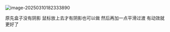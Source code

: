 ![image-20250310182333890](C:\Users\Rita\AppData\Roaming\Typora\typora-user-images\image-20250310182333890.png)





原先盒子没有阴影 鼠标放上去才有阴影也可以做 然后再加一点平滑过渡 有动效就更好了